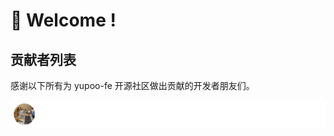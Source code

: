 # 👋 Welcome !



## 贡献者列表

感谢以下所有为 yupoo-fe 开源社区做出贡献的开发者朋友们。

<a href="https://yupoo-fe.github.io/.github" target="_blank"><img src="https://raw.githubusercontent.com/yupoo-fe/.github/master/images/contributors.png" /></a>
